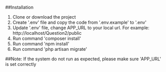 ##Installation

1. Clone or download the project
2. Create '.env' file and copy the code from '.env.example' to '.env'
3. Update '.env' file, change APP_URL to your local url. For example: http://localhost/Question2/public
4. Run command 'composer install'
5. Run command 'npm install'
6. Run command 'php artisan migrate'

##Note: If the system do not run as expected, please make sure 'APP_URL' is set correctly

